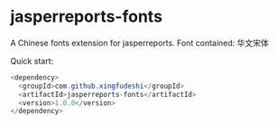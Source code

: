 # jasperreports-fonts
A Chinese fonts extension for jasperreports.
Font contained:
华文宋体


Quick start:

```java
<dependency>
  <groupId>com.github.xingfudeshi</groupId>
  <artifactId>jasperreports-fonts</artifactId>
  <version>1.0.0</version>
</dependency>
```
